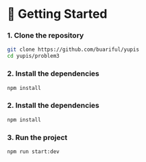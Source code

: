 # 🚀 Getting Started

### 1. Clone the repository

```bash
git clone https://github.com/buariful/yupis
cd yupis/problem3
```

### 2. Install the dependencies

```bash
npm install
```

### 2. Install the dependencies

```bash
npm install
```

### 3. Run the project

```bash
npm run start:dev
```

